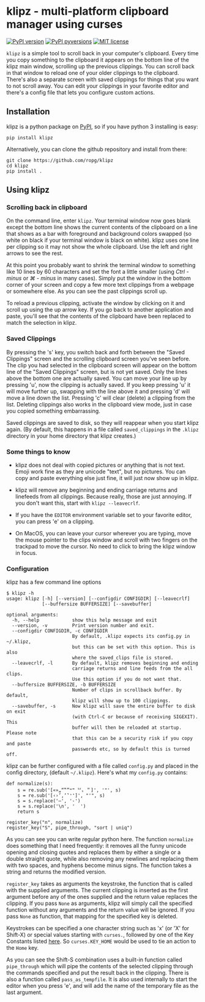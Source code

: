 # klipz - multi-platform clipboard manager using curses

[![PyPI version](https://img.shields.io/pypi/v/klipz.svg)](https://pypi.python.org/pypi/klipz/)
[![PyPI pyversions](https://img.shields.io/pypi/pyversions/klipz.svg)](https://pypi.python.org/pypi/klipz/)
[![MIT license](https://img.shields.io/badge/License-MIT-blue.svg)](https://github.com/ropg/klipz/blob/master/LICENSE)

`klipz` is a simple tool to scroll back in your computer's clipboard. Every time you copy something to the clipboard it appears on the bottom line of the klipz main window, scrolling up the previous clippings. You can scroll back in that window to reload one of your older clippings to the clipboard. There's also a separate screen with saved clippings for things that you want to not scroll away. You can edit your clippings in your favorite editor and there's a config file that lets you configure custom actions.

## Installation

klipz is a python package on [PyPI](https://pypi.org/project/klipz), so if you have python 3 installing is easy: 

```
pip install klipz
```

Alternatively, you can clone the github repository and install from there:

```
git clone https://github.com/ropg/klipz
cd klipz
pip install .
```

## Using klipz

### Scrolling back in clipboard

On the command line, enter `klipz`. Your terminal window now goes blank except the bottom line shows the current contents of the clipboard on a line that shows as a bar with foreground and background colors swapped (so white on black if your terminal window is black on white). klipz uses one line per clipping so it may not show the whole clipboard. Use the left and right arrows to see the rest.

At this point you probably want to shrink the terminal window to something like 10 lines by 60 characters and set the font a little smaller (using *Ctrl - minus* or *⌘ - minus* in many cases). Simply put the window in the bottom corner of your screen and copy a few more text clippings from a webpage or somewhere else. As you can see the past clippings scroll up.

To reload a previous clipping, activate the window by clicking on it and scroll up using the up arrow key. If you go back to another application and paste, you'll see that the contents of the clipboard have been replaced to match the selection in klipz.

### Saved Clippings

By pressing the 's' key, you switch back and forth between the "Saved Clippings" screen and the scrolling clipboard screen you've seen before. The clip you had selected in the clipboard screen will appear on the bottom line of the "Saved Clippings" screen, but is not yet saved. Only the lines above the bottom one are actually saved. You can move your line up by pressing 'u', now the clipping is actually saved. If you keep pressing 'u' it will move further up, swapping with the line above it and pressing 'd' will move a line down the list. Pressing 'c' will clear (delete) a clipping from the list. Deleting clippings also works in the clipboard view mode, just in case you copied something embarrassing.

Saved clippings are saved to disk, so they will reappear when you start klipz again. (By default, this happens in a file called `saved_clippings` in the `.klipz` directory in your home directory that klipz creates.)

### Some things to know

* klipz does not deal with copied pictures or anything that is not text. Emoji work fine as they are unicode "text", but no pictures. You can copy and paste everything else just fine, it will just now show up in klipz.

* klipz will remove any beginning and ending carriage returns and linefeeds from all clippings. Because really, those are just annoying. If you don't want this, start with `klipz --leavecrlf`.

* If you have the `EDITOR` environment variable set to your favorite editor, you can press 'e' on a clipping.

* On MacOS, you can leave your cursor wherever you are typing, move the mouse pointer to the clips window and scroll with two fingers on the trackpad to move the cursor. No need to click to bring the klipz window in focus.

### Configuration

klipz has a few command line options

```
$ klipz -h
usage: klipz [-h] [--version] [--configdir CONFIGDIR] [--leavecrlf]
             [--buffersize BUFFERSIZE] [--savebuffer]

optional arguments:
  -h, --help            show this help message and exit
  --version, -v         Print version number and exit.
  --configdir CONFIGDIR, -c CONFIGDIR
                        By default, .klipz expects its config.py in ~/.klipz,
                        but this can be set with this option. This is also
                        where the saved_clips file is stored.
  --leavecrlf, -l       By default, klipz removes beginning and ending
                        carriage returns and line feeds from the all clips.
                        Use this option if you do not want that.
  --buffersize BUFFERSIZE, -b BUFFERSIZE
                        Number of clips in scrollback buffer. By default,
                        klipz will show up to 100 clippings.
  --savebuffer, -s      Now klipz will save the entire buffer to disk on exit
                        (with Ctrl-C or because of receiving SIGEXIT). This
                        buffer will then be reloaded at startup. Please note
                        that this can be a security risk if you copy and paste
                        passwords etc, so by default this is turned off.
```

klipz can be further configured with a file called `config.py` and placed in the config directory, (default `~/.klipz`). Here's what my `config.py` contains:

```
def normalize(s):
    s = re.sub('[«»„“‟”❝❞〝〞〟＂]', '"', s)
    s = re.sub('[‹›’‚‘‛❛❜]', "'", s)
    s = s.replace('—', '-')
    s = s.replace('\n', '  ')
    return s

register_key("n", normalize)
register_key("S", pipe_through, "sort | uniq")
```

As you can see you can write regular python here. The function `normalize` does something that I need frequently: it removes all the funny unicode opening and closing quotes and replaces them by either a single or a double straight quote, while also removing any newlines and replacing them with two spaces, and hyphens become minus signs. The function takes a string and returns the modified version.

`register_key` takes as arguments the keystroke, the function that is called with the supplied arguments. The current clipping is inserted as the first argument before any of the ones supplied and the return value replaces the clipping. If you pass `None` as arguments, klipz will simply call the specified function without any arguments and the return value will be ignored. If you pass `None` as function, that mapping for the specified key is deleted.

Keystrokes can be specified a one character string such as 'x' (or 'X' for Shift-X) or special values starting with `curses.`, followed by one of the Key Constants listed [here](https://docs.python.org/3/library/curses.html#constants). So `curses.KEY_HOME` would be used to tie an action to the `Home` key.

As you can see the Shift-S combination uses a built-in function called `pipe_through` which will pipe the contents of the selected clipping through the commands specified and put the result back in the clipping. There is also a function called `pass_as_tempfile`. It is also used internally to start the editor when you press 'e', and will add the name of the temporary file as the last argument. 